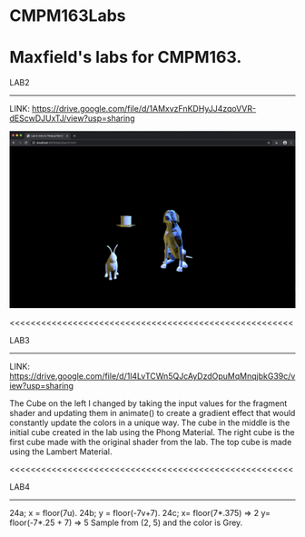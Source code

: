 # CMPM163Labs
Maxfield's labs for CMPM163.
======================================================

LAB2
______________________________________________________

LINK: https://drive.google.com/file/d/1AMxvzFnKDHyJJ4zqoVVR-dEScwDJUxTJ/view?usp=sharing

![](lab2/media/part%202%20screenshot.png)

<<<<<<<<<<<<<<<<<<<<<<<<<<<<<<<<<<<<<<<<<<<<<<<<<<<<<<

LAB3
______________________________________________________

LINK: https://drive.google.com/file/d/1l4LvTCWn5QJcAyDzdOpuMqMnqjbkG39c/view?usp=sharing

The Cube on the left I changed by taking the input values for the fragment shader and updating them in animate()
to create a gradient effect that would constantly update the colors in a unique way. 
The cube in the middle is the initial cube created in the lab using the Phong Material. The right cube is the first
cube made with the original shader from the lab. The top cube is made using the Lambert Material.

<<<<<<<<<<<<<<<<<<<<<<<<<<<<<<<<<<<<<<<<<<<<<<<<<<<<<<

LAB4
______________________________________________________
24a; x = floor(7u).
24b; y = floor(-7v+7).
24c; x= floor(7*.375) => 2 
     y= floor(-7*.25 + 7) => 5
     Sample from (2, 5) and the color is Grey.
